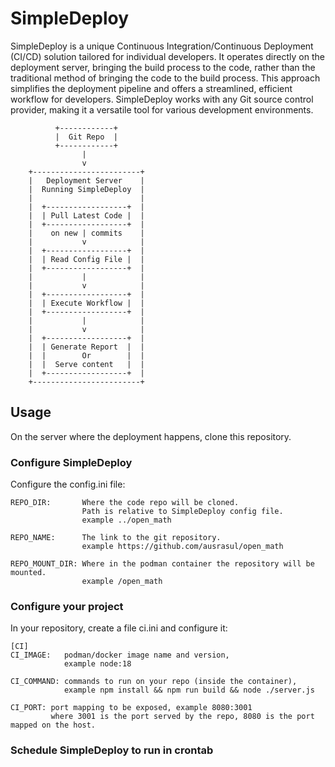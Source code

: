# SimpleDeploy
SimpleDeploy is a unique Continuous Integration/Continuous Deployment (CI/CD) solution tailored for individual developers.
It operates directly on the deployment server, bringing the build process to the code,
rather than the traditional method of bringing the code to the build process.
This approach simplifies the deployment pipeline and offers a streamlined, efficient workflow for developers.
SimpleDeploy works with any Git source control provider, making it a versatile tool for various development environments.

              +------------+
              |  Git Repo  |
              +------------+
                    |
                    v
        +------------------------+
        |   Deployment Server    |
        |  Running SimpleDeploy  |
        |                        |
        |  +------------------+  |
        |  | Pull Latest Code |  |
        |  +------------------+  |
        |    on new | commits    |
        |           v            |
        |  +------------------+  |
        |  | Read Config File |  |
        |  +------------------+  |
        |           |            |
        |           v            |
        |  +------------------+  |
        |  | Execute Workflow |  |
        |  +------------------+  |
        |           |            |
        |           v            |
        |  +------------------+  |
        |  | Generate Report  |  |
        |  |        Or        |  |
        |  |  Serve content   |  |
        |  +------------------+  |
        +------------------------+


## Usage

  On the server where the deployment happens, clone this repository.

### Configure SimpleDeploy
  Configure the config.ini file:

    REPO_DIR:       Where the code repo will be cloned.
                    Path is relative to SimpleDeploy config file.
                    example ../open_math
                    
    REPO_NAME:      The link to the git repository.
                    example https://github.com/ausrasul/open_math
                    
    REPO_MOUNT_DIR: Where in the podman container the repository will be mounted.
                    example /open_math

### Configure your project
  In your repository, create a file ci.ini and configure it:

    [CI]
    CI_IMAGE:   podman/docker image name and version,
                example node:18
                
    CI_COMMAND: commands to run on your repo (inside the container),
                example npm install && npm run build && node ./server.js
                
    CI_PORT: port mapping to be exposed, example 8080:3001
             where 3001 is the port served by the repo, 8080 is the port mapped on the host.

### Schedule SimpleDeploy to run in crontab

